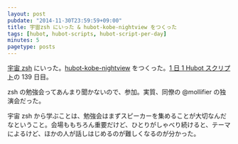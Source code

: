 ```yaml
---
layout: post
pubdate: "2014-11-30T23:59:59+09:00"
title: 宇宙zsh にいった & hubot-kobe-nightview をつくった
tags: [hubot, hubot-scripts, hubot-script-per-day]
minutes: 5
pagetype: posts
---
```

[宇宙 zsh][uchuzsh#1] にいった。[hubot-kobe-nightview][gh:bouzuya/hubot-kobe-nightview] をつくった。[1 日 1 Hubot スクリプト][hubot-script-per-day]の 139 日目。

zsh の勉強会ってあんまり聞かないので、参加。実質、同僚の @mollifier の独演会だった。

宇宙 zsh から学ぶことは、勉強会はまずスピーカーを集めることが大切なんだなということ。会場ももちろん重要だけど、ひとりがしゃべり続けると、テーマによるけど、ほかの人が話しはじめるのが難しくなるのが分かった。

[uchuzsh#1]: http://uchuzsh1.peatix.com/
[gh:bouzuya/hubot-kobe-nightview]: https://github.com/bouzuya/hubot-kobe-nightview
[hubot-script-per-day]: http://blog.bouzuya.net/posts?tags=hubot-script-per-day

